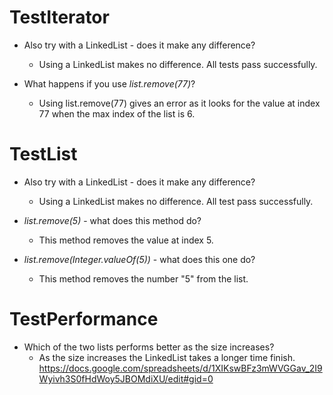 # TestIterator
* Also try with a LinkedList - does it make any difference?
  - Using a LinkedList makes no difference. All tests pass successfully.

* What happens if you use *list.remove(77)*?
  - Using list.remove(77) gives an error as it looks for the value at index 77 when the max index of the list is 6.

# TestList
* Also try with a LinkedList - does it make any difference?
  - Using a LinkedList makes no difference. All test pass successfully.

* *list.remove(5)* - what does this method do?
  - This method removes the value at index 5.

* *list.remove(Integer.valueOf(5))* - what does this one do?
  - This method removes the number "5" from the list. 

# TestPerformance
* Which of the two lists performs better as the size increases?
  - As the size increases the LinkedList takes a longer time finish.
  https://docs.google.com/spreadsheets/d/1XIKswBFz3mWVGGav_2I9Wyivh3S0fHdWoy5JBOMdiXU/edit#gid=0
